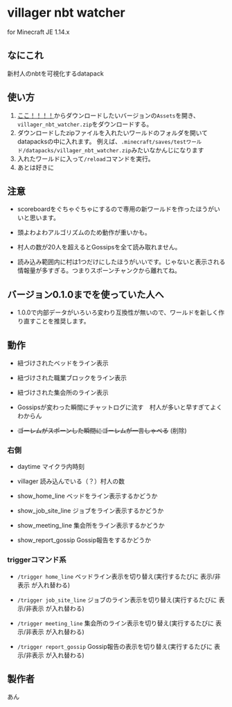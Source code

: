 # villager nbt watcher

for Minecraft JE 1.14.x

## なにこれ

新村人のnbtを可視化するdatapack

## 使い方

1. [ここ！！！！](https://github.com/anyumekawa/villager_nbt_watcher/releases)からダウンロードしたいバージョンの`Assets`を開き、`villager_nbt_watcher.zip`をダウンロードする。
2. ダウンロードしたzipファイルを入れたいワールドのフォルダを開いてdatapacksの中に入れます。
  例えば、`.minecraft/saves/testワールド/datapacks/villager_nbt_watcher.zip`みたいなかんじになります
3. 入れたワールドに入って`/reload`コマンドを実行。
4. あとは好きに


## 注意

- scoreboardをぐちゃぐちゃにするので専用の新ワールドを作ったほうがいいと思います。  

- 頭よわよわアルゴリズムのため動作が重いかも。　　

- 村人の数が20人を超えるとGossipsを全て読み取れません。  

- 読み込み範囲内に村は1つだけにしたほうがいいです。じゃないと表示される情報量が多すぎる。つまりスポーンチャンクから離れてね。  


## バージョン0.1.0までを使っていた人へ

- 1.0.0で内部データがいろいろ変わり互換性が無いので、ワールドを新しく作り直すことを推奨します。

## 動作

- 紐づけされたベッドをライン表示　　

- 紐づけされた職業ブロックをライン表示　　

- 紐づけされた集会所のライン表示  

- Gossipsが変わった瞬間にチャットログに流す　村人が多いと早すぎてよくわからん　　

- ~~ゴーレムがスポーンした瞬間にゴーレムが一言しゃべる~~ (削除)

### 右側

- daytime マイクラ内時刻　　

- villager 読み込んでいる（？）村人の数　　

- show_home_line ベッドをライン表示するかどうか

- show_job_site_line ジョブをライン表示するかどうか

- show_meeting_line 集会所をライン表示するかどうか

- show_report_gossip Gossip報告をするかどうか

### triggerコマンド系

- `/trigger home_line` ベッドライン表示を切り替え(実行するたびに 表示/非表示 が入れ替わる)

- `/trigger job_site_line` ジョブのライン表示を切り替え(実行するたびに 表示/非表示 が入れ替わる)

- `/trigger meeting_line` 集会所のライン表示を切り替え(実行するたびに 表示/非表示 が入れ替わる)

- `/trigger report_gossip` Gossip報告の表示を切り替え(実行するたびに 表示/非表示 が入れ替わる)


## 製作者
あん
